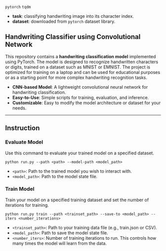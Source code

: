 `pytorch` `tqdm`
* **task**: classifying handwriting image into its character index.
* **dataset**: downloaded from `pytorch` dataset library.

## Handwriting Classifier using Convolutional Network
This repository contains a **handwriting classification model** implemented using PyTorch. The model is designed to recognize handwritten characters or digits, trained on a dataset such as MNIST or EMNIST. The project is optimized for training on a laptop and can be used for educational purposes or as a starting point for more complex handwriting recognition tasks.

- **CNN-based Model**: A lightweight convolutional neural network for handwriting classification.
- **Easy-to-Use**: Simple scripts for training, evaluation, and inference.
- **Customizable**: Easy to modify the model architecture or dataset for your needs.

---

## Instruction
### Evaluate Model
Use this command to evaluate your trained model on a specified dataset.
```
python run.py --path <path> --model-path <model_path>
```
* `<path>`: Path to the trained model you wish to interact with.
* `<model_path>`: Path to the model state file.
### Train Model
Train your model on a specified training dataset and set the number of iterations for training.
```
python run.py train --path <trainset_path> --save-to <model_path> --iters <number_iterations>
```
* `<trainset_path>`: Path to your training data file (e.g., train.json or CSV).
* `<model_path>`: Path to save the model state file.
* `<number_iters>`: Number of training iterations to run. This controls how many times the model will learn from the data.